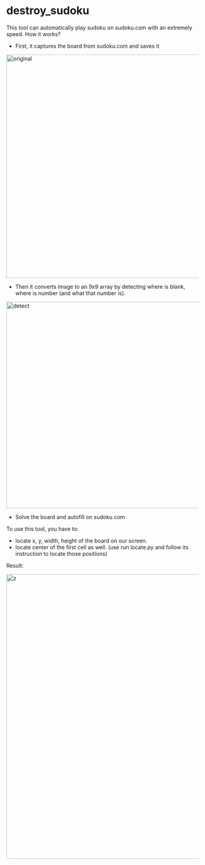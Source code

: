 # destroy_sudoku

This tool can automatically play sudoku on sudoku.com with an extremely speed.
How it works?
- First, it captures the board from sudoku.com and saves it
<img width="584" alt="original" src="https://user-images.githubusercontent.com/75875212/128294885-2a414030-d65c-4961-a416-bd1efe4957ef.png">

- Then it converts image to an 9x9 array by detecting where is blank, where is number (and what that number is).
<img width="540" alt="detect" src="https://user-images.githubusercontent.com/75875212/128294626-f9b0ec56-5f57-40e9-8d38-8e1050d6538c.png">

- Solve the board and autofill on sudoku.com

To use this tool, you have to:
  + locate x, y, width, height of the board on our screen.
  + locate center of the first cell as well.
(use run locate.py and follow its instruction to locate those positions) 
  
  
Result:

<img width="744" alt="z" src="https://user-images.githubusercontent.com/75875212/128297383-7011ef74-7767-4a3a-a2fc-02dd712e530e.png">
